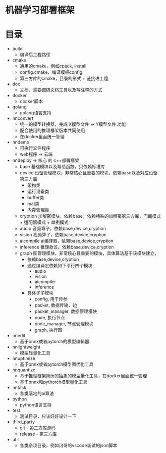 # 机器学习部署框架

# 目录
+ build
  + 编译后工程路径
+ cmake
  + 通用的cmake，例如cpack, install
  + config.cmake，编译模板config
  + 第三方库的cmake，目录的形式 + 链接进工程
+ doc
  + 文档，需要调研文档工具以及写注释的方式
+ docker
  + docker脚本
+ golang
  + golang语言支持
+ nnconvert
  + 统一的模型转换器，完成 X模型文件 -> Y模型文件 功能
  + 配合使用的推理框架版本共同使用
  + 在docker里面统一管理
+ nndemo
  + 可执行文件程序
  + web程序 -> 云端
+ nndeploy -> 核心 的 c++部署框架
  + base 基础模块以及帮助函数，只依赖标准库
  + device 设备管理模块，非常核心且重要的模块，依赖base以及对应设备第三方库
    + 架构类
    + 运行设备类
    + buffer类
    + mat类
    + 内存管理类
  + cryption 加解密模块，依赖base，依赖特殊的加解密第三方库，门面模式 + 适配器模式 + 单例模式
  + audio 音频算子，依赖base,device,cryption
  + vision 视频算子，依赖base,device,cryption
  + aicompile ai编译器，依赖base,device,cryption
  + inference 推理款该，依赖base,device,cryption
  + graph 图管理模块，非常核心且重要的模块，具体算法基于该模块建立，
    + 依赖base,device,cryption
    + 通过编译宏依赖如下平行四个模块 
      + audio
      + vision
      + aicompiler
      + inference
    + 具体子子模块
      + config, 用于传参
      + packet, 数据传输，边
      + packet_manager, 数据管理模块
      + node, 执行节点
      + node_manager, 节点管理模块
      + graph, 执行图
+ nnedit
  + 基于onnx或者pytorch的模型编辑器
+ nnlightweight
  + 模型轻量化工具
+ nnoptimize
  + 基于onnx或者pytorch模型图优化工具
+ nnquantize
  + 基于推理框架简历的抽象的模型量化工具，在docker里面统一管理
  + 基于onnx和pythorch模型量化工具
+ nntask
  + 各类落地的ai算法
+ python
  + python语言支持
+ test
  + 测试目录，应该好好设计一下
+ third_party
  + git - 第三方库源码
  + release - 第三方库
+ util
  + 各类杂项目录，例如汈哥的vscode调试的json脚本